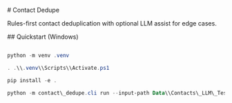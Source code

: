 \# Contact Dedupe



Rules-first contact deduplication with optional LLM assist for edge cases.



\## Quickstart (Windows)

```powershell

python -m venv .venv

. .\\.venv\\Scripts\\Activate.ps1

pip install -e .

python -m contact\_dedupe.cli run --input-path Data\\Contacts\_LLM\_Test.xlsx --output-path output\\Contacts\_Clean.xlsx
